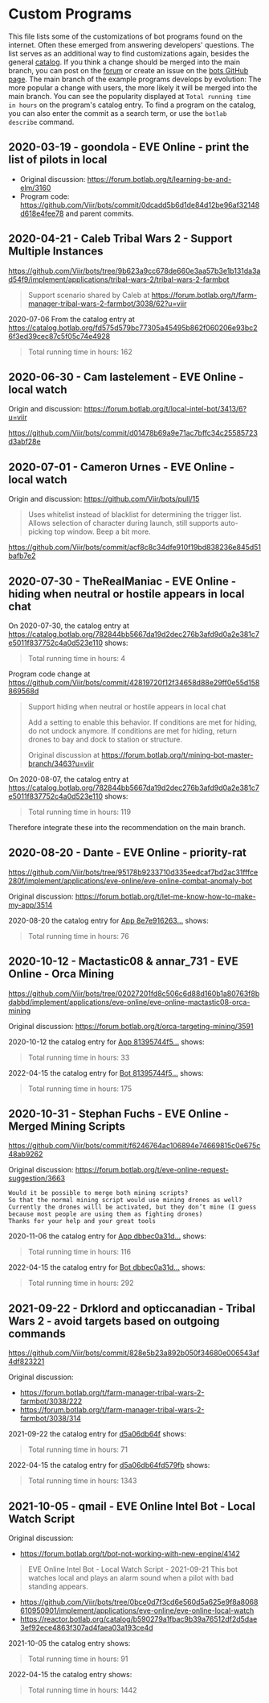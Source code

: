 # Custom Programs

This file lists some of the customizations of bot programs found on the internet. Often these emerged from answering developers' questions.
The list serves as an additional way to find customizations again, besides the general [catalog](https://catalog.botlab.org).
If you think a change should be merged into the main branch, you can post on the [forum](https://forum.botlab.org) or create an issue on the [bots GitHub page](https://github.com/Viir/bots/issues).
The main branch of the example programs develops by evolution: The more popular a change with users, the more likely it will be merged into the main branch. You can see the popularity displayed at `Total running time in hours` on the program's catalog entry.
To find a program on the catalog, you can also enter the commit as a search term, or use the `botlab  describe` command.

## 2020-03-19 - goondola - EVE Online - print the list of pilots in local

+ Original discussion: https://forum.botlab.org/t/learning-be-and-elm/3160
+ Program code: https://github.com/Viir/bots/commit/0dcadd5b6d1de84d12be96af32148d618e4fee78 and parent commits.

## 2020-04-21 - Caleb Tribal Wars 2 - Support Multiple Instances

https://github.com/Viir/bots/tree/9b623a9cc678de660e3aa57b3e1b131da3ad54f9/implement/applications/tribal-wars-2/tribal-wars-2-farmbot

> Support scenario shared by Caleb at https://forum.botlab.org/t/farm-manager-tribal-wars-2-farmbot/3038/62?u=viir

2020-07-06 From the catalog entry at https://catalog.botlab.org/fd575d579bc77305a45495b862f060206e93bc26f3ed39cec87c5f05c74e4928

> Total running time in hours: 162

## 2020-06-30 - Cam lastelement - EVE Online - local watch

Origin and discussion: https://forum.botlab.org/t/local-intel-bot/3413/6?u=viir

https://github.com/Viir/bots/commit/d01478b69a9e71ac7bffc34c25585723d3abf28e

## 2020-07-01 - Cameron Urnes - EVE Online - local watch

Origin and discussion: https://github.com/Viir/bots/pull/15

> Uses whitelist instead of blacklist for determining the trigger list. Allows selection of character during launch, still supports auto-picking top window. Beep a bit more.

https://github.com/Viir/bots/commit/acf8c8c34dfe910f19bd838236e845d51bafb7e2

## 2020-07-30 - TheRealManiac - EVE Online - hiding when neutral or hostile appears in local chat

On 2020-07-30, the catalog entry at https://catalog.botlab.org/782844bb5667da19d2dec276b3afd9d0a2e381c7e5011f837752c4a0d523e110 shows:

> Total running time in hours: 4

Program code change at https://github.com/Viir/bots/commit/42819720f12f34658d88e29ff0e55d158869568d

> Support hiding when neutral or hostile appears in local chat
> 
> Add a setting to enable this behavior.
> If conditions are met for hiding, do not undock anymore. If conditions are met for hiding, return drones to bay and dock to station or structure.
> 
> Original discussion at https://forum.botlab.org/t/mining-bot-master-branch/3463?u=viir

On 2020-08-07, the catalog entry at https://catalog.botlab.org/782844bb5667da19d2dec276b3afd9d0a2e381c7e5011f837752c4a0d523e110 shows:

> Total running time in hours: 119

Therefore integrate these into the recommendation on the main branch.

## 2020-08-20 - Dante - EVE Online - priority-rat

https://github.com/Viir/bots/tree/95178b9233710d335eedcaf7bd2ac31fffce280f/implement/applications/eve-online/eve-online-combat-anomaly-bot

Original discussion: https://forum.botlab.org/t/let-me-know-how-to-make-my-app/3514

2020-08-20 the catalog entry for [App 8e7e916263...](https://catalog.botlab.org/8e7e916263f4cf75eb2fa7e68fc995fe9932324c2c90c37dcaf2206202117351) shows:

> Total running time in hours: 76

## 2020-10-12 - Mactastic08 & annar_731 - EVE Online - Orca Mining

https://github.com/Viir/bots/tree/02027201fd8c506c6d88d160b1a80763f8bdabbd/implement/applications/eve-online/eve-online-mactastic08-orca-mining

Original discussion: https://forum.botlab.org/t/orca-targeting-mining/3591

2020-10-12 the catalog entry for [App 81395744f5...](https://catalog.botlab.org/81395744f5857f15f5cf22cf091a71b440b42a81dddd0e992a0d9db1fce92da2) shows:

> Total running time in hours: 33

2022-04-15 the catalog entry for [Bot 81395744f5...](https://catalog.botlab.org/81395744f5857f15f5cf22cf091a71b440b42a81dddd0e992a0d9db1fce92da2) shows:

> Total running time in hours: 175

## 2020-10-31 - Stephan Fuchs - EVE Online - Merged Mining Scripts

https://github.com/Viir/bots/commit/f6246764ac106894e74669815c0e675c48ab9262

Original discussion: https://forum.botlab.org/t/eve-online-request-suggestion/3663

```
Would it be possible to merge both mining scripts?
So that the normal mining script would use mining drones as well?
Currently the drones willl be activated, but they don’t mine (I guess because most people are using them as fighting drones)
Thanks for your help and your great tools
```

2020-11-06 the catalog entry for [App dbbec0a31d...](https://catalog.botlab.org/dbbec0a31dfe05b39cf37bb4f329c1fe5e4eb5ed85ceadac37f04ccff4a14c0b) shows:

> Total running time in hours: 116

2022-04-15 the catalog entry for [Bot dbbec0a31d...](https://catalog.botlab.org/dbbec0a31dfe05b39cf37bb4f329c1fe5e4eb5ed85ceadac37f04ccff4a14c0b) shows:

> Total running time in hours: 292

## 2021-09-22 - Drklord and opticcanadian - Tribal Wars 2 - avoid targets based on outgoing commands

https://github.com/Viir/bots/commit/828e5b23a892b050f34680e006543af4df823221

Original discussion:

+ https://forum.botlab.org/t/farm-manager-tribal-wars-2-farmbot/3038/222
+ https://forum.botlab.org/t/farm-manager-tribal-wars-2-farmbot/3038/314

2021-09-22 the catalog entry for [d5a06db64f](https://botcatalog.org/d5a06db64fd579fbcf695ef99162cd1cd069b7c9eddc19e6e5abee5d7be21c43) shows:

> Total running time in hours: 71

2022-04-15 the catalog entry for [d5a06db64fd579fb](https://botcatalog.org/d5a06db64fd579fbcf695ef99162cd1cd069b7c9eddc19e6e5abee5d7be21c43) shows:

> Total running time in hours: 1343

## 2021-10-05 - qmail - EVE Online Intel Bot - Local Watch Script

Original discussion:

+ https://forum.botlab.org/t/bot-not-working-with-new-engine/4142

> EVE Online Intel Bot - Local Watch Script - 2021-09-21
> This bot watches local and plays an alarm sound when a pilot with bad standing appears.

+ https://github.com/Viir/bots/tree/0bce0d7f3cd6e560d5a625e9f8a8068610950901/implement/applications/eve-online/eve-online-local-watch
+ https://reactor.botlab.org/catalog/b590279a1fbac9b39a76512df2d5dae3ef92ece4863f307ad4faea03a193ce4d

2021-10-05 the catalog entry shows:

> Total running time in hours: 91

2022-04-15 the catalog entry shows:

> Total running time in hours: 1442

